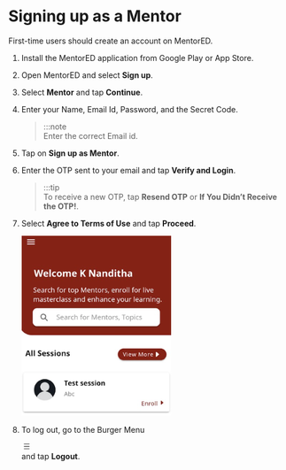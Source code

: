 # Signing up as a Mentor

First-time users should create an account on MentorED.

1.  Install the MentorED application from Google Play or App Store.

2.  Open MentorED and select **Sign up**. 


3.  Select **Mentor** and tap **Continue**.

4.  Enter your Name, Email Id, Password, and the Secret Code.

    > :::note  
     Enter the correct Email id. 


5. Tap on **Sign up as Mentor**.

6.  Enter the OTP sent to your email and tap **Verify and Login**. 
    > :::tip  
    > To receive a new OTP, tap **Resend OTP** or **If You Didn’t Receive the OTP!**.

7.  Select **Agree to Terms of Use** and tap **Proceed**. 

    <div class="screenshot">

    ![homepage](media/homepage.PNG)

    </div>

8.  To log out, go to the Burger Menu <div class="inlineImg">![burger menu icon](media/burgermenu-icon.png) </div> and tap **Logout**.
